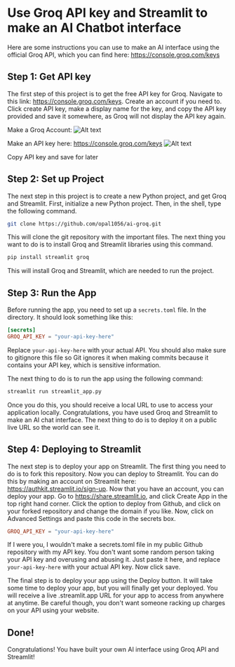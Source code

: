 # Use Groq API key and Streamlit to make an AI Chatbot interface
Here are some instructions you can  use to make an AI interface using the official Groq API, which you can find here: https://console.groq.com/keys
## Step 1: Get API key
The first step of this project is to get the free API key for Groq. Navigate to this link: https://console.groq.com/keys. Create an account if you need to. Click create API key, make a display name for the key, and copy the API key provided and save it  somewhere, as Groq will not display the API key again.

Make a Groq Account:
![Alt text](https://image-forwarder.notaku.so/aHR0cHM6Ly93d3cubm90aW9uLnNvL2ltYWdlL2h0dHBzJTNBJTJGJTJGcHJvZC1maWxlcy1zZWN1cmUuczMudXMtd2VzdC0yLmFtYXpvbmF3cy5jb20lMkY4N2NmOTdjZS05OTQ2LTRjM2QtYTdlMC1hNzkxZWVhMmE0ZTIlMkYyMzEzOWI5MC04YjJjLTQ4ZmEtYjgxNC0yOGEyZTdhN2RkZTklMkZVbnRpdGxlZC5wbmc_dGFibGU9YmxvY2smc3BhY2VJZD04N2NmOTdjZS05OTQ2LTRjM2QtYTdlMC1hNzkxZWVhMmE0ZTImaWQ9ZDM0MDljNWQtNzg2OC00MGM2LThjY2YtMjA4NTkzODE4MDc4JmNhY2hlPXYyJndpZHRoPTI0MDA= "sign in Groq")

Make an API key here: https://console.groq.com/keys
![Alt text](https://image-forwarder.notaku.so/aHR0cHM6Ly93d3cubm90aW9uLnNvL2ltYWdlL2h0dHBzJTNBJTJGJTJGcHJvZC1maWxlcy1zZWN1cmUuczMudXMtd2VzdC0yLmFtYXpvbmF3cy5jb20lMkY4N2NmOTdjZS05OTQ2LTRjM2QtYTdlMC1hNzkxZWVhMmE0ZTIlMkY3OGNjMjQwZS1hMzAyLTRkN2UtODZiNC0xMWFlMDE0NjdkOWElMkZVbnRpdGxlZC5wbmc_dGFibGU9YmxvY2smc3BhY2VJZD04N2NmOTdjZS05OTQ2LTRjM2QtYTdlMC1hNzkxZWVhMmE0ZTImaWQ9ZWM3OTcxMDUtYWJkZS00NTFlLTkwYzQtOWNjMzk2YjVlMjBiJmNhY2hlPXYyJndpZHRoPTI0MDA= "make API")

Copy API key and save for later


## Step 2: Set up Project
The next step in this project is to create a new Python project, and get Groq and Streamlit. First, initialize a new Python project. Then, in the shell, type the following command.
```bash
git clone https://github.com/opal1056/ai-groq.git
```
This will clone the git repository with the important files. The next thing you want to do is to install Groq and Streamlit libraries using this command.
```bash
pip install streamlit groq
```
This will install Groq and Streamlit, which are needed to run the project.
## Step 3: Run the App
Before running the app, you need to set up a ```secrets.toml``` file. In the directory. It should look something like this:
```toml
[secrets]
GROQ_API_KEY = "your-api-key-here"
```
Replace ```your-api-key-here``` with your actual API. You should also make sure to gitignore this file so Git ignores it when making commits because it contains your API key, which is sensitive information.

The next thing to do is to run the app using the following command:
```bash
streamlit run streamlit_app.py
```
Once you do this, you should receive a local URL to use to access your application locally. Congratulations, you have used Groq and Streamlit to make an AI chat interface. The next thing to do is to deploy it on a public live URL so the world can see it.

## Step 4: Deploying to Streamlit
The next step is to deploy your app on Streamlit. The first thing you need to do is to fork this repository. Now you can deploy to Streamlit. You can do this by making an account on Streamlit here: https://authkit.streamlit.io/sign-up. Now that you have an account, you can deploy your app. Go to https://share.streamlit.io, and click Create App in the top right hand corner. Click the option to deploy from Github, and click on your forked repository and change the domain if you like. Now, click on Advanced Settings and paste this code in the secrets box.
```toml
GROQ_API_KEY = "your-api-key-here"
```
If I were you, I wouldn't make a secrets.toml file in my public Github repository with my API key. You don't want some random person taking your API key and overusing and abusing it. Just paste it here, and replace ```your-api-key-here``` with your actual API key. Now click save.

The final step is to deploy your app using the Deploy button. It will take some time to deploy your app, but you will finally get your deployed. You will receive a live .streamlit.app URL for your app to access from anywhere at anytime. Be careful though, you don't want someone racking up charges on your API using your website.
## Done!
Congratulations! You have built your own AI interface using Groq API and Streamlit!
